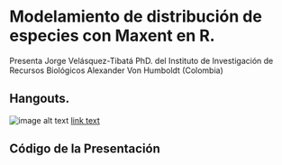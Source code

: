# Modelamiento de distribución de especies con Maxent en R.

Presenta Jorge Velásquez-Tibatá PhD. del Instituto de Investigación de Recursos Biológicos Alexander Von Humboldt (Colombia)

## Hangouts.

![image alt text](/imag/youtubevidjorge.jpg)
[link text](https://plus.google.com/events/cu7v2fkkpotsfenhj1vrcjafvc0 "Hangout")


## Código de la Presentación
